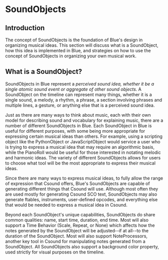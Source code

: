 # SoundObjects

## Introduction

The concept of SoundObjects is the foundation of Blue's design in
organizing musical ideas. This section will discuss what is a
SoundObject, how this idea is implemented in Blue, and strategies on how
to use the concept of SoundObjects in organizing your own musical work.

## What is a SoundObject?

SoundObjects in Blue represent a *perceived sound idea, whether it be a
single atomic sound event or aggregate of other sound objects*. A
SoundObject on the timeline can represent many things, whether it is a
single sound, a melody, a rhythm, a phrase, a section involving phrases
and multiple lines, a gesture, or anything else that is a perceived
sound idea.

Just as there are many ways to think about music, each with their own
model for describing sound and vocabulary for explaining music, there
are a number of different SoundObjects in Blue. Each SoundObject in Blue
is useful for different purposes, with some being more appropriate for
expressing certain musical ideas than others. For example, using a
scripting object like the PythonObject or JavaScriptObject would service
a user who is trying to express a musical idea that may require an
algorithmic basis, while the PianoRoll would be useful for those
interested in notating melodic and harmonic ideas. The variety of
different SoundObjects allows for users to choose what tool will be the
most appropriate to express their musical ideas.

Since there are many ways to express musical ideas, to fully allow the
range of expression that Csound offers, Blue's SoundObjects are capable
of generating different things that Csound will use. Although most often
they are used mostly for generating Csound SCO text, SoundObjects may
also generate ftables, instruments, user-defined opcodes, and everything
else that would be needed to express a musical idea in Csound.

Beyond each SoundObject's unique capabilities, SoundObjects do share
common qualities: name, start time, duration, end time. Most will also
support a Time Behavior (Scale, Repeat, or None) which affects how the
notes generated by the SoundObject will be adjusted--if at all--to the
duration of the SoundObject. Most will also support NoteProcessors,
another key tool in Csound for manipulating notes generated from a
SoundObject. All SoundObjects also support a background color property,
used strictly for visual purposes on the timeline.
